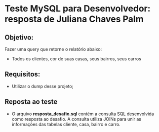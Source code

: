 # Teste MySQL para Desenvolvedor: resposta de Juliana Chaves Palm

## Objetivo:
Fazer uma query que retorne o relatório abaixo:
- Todos os clientes, cor de suas casas, seus bairros, seus carros

## Requisitos:
- Utilizar o dump desse projeto;

## Reposta ao teste

- O arquivo **resposta_desafio.sql** contém a consulta SQL desenvolvida como resposta ao desafio. A consulta utiliza JOINs para unir as informações das tabelas cliente, casa, bairro e carro.
